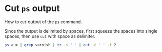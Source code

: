 # Cut `ps` output

How to `cut` output of the `ps` command.

Since the output is delimited by spaces, first squeeze the spaces into single spaces, then use `cut` with space as delimiter.

```bash
ps aux | grep varnish | tr -s ' ' | cut -d ' ' -f 2
```
